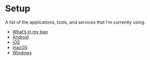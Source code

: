 # Setup

A list of the applications, tools, and services that I'm currently using.

-   [What’s in my bag][1]
-   [Android][2]
-   [iOS][3]
-   [macOS][4]
-   [Windows][5]

[1]: bag.md "What stuff do I carry in my bag"

[2]: android.md

[3]: ios.md

[4]: macos.md

[5]: windows.md

